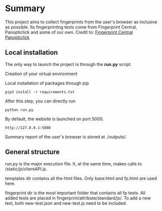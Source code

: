 # Summary
This project aims to collect fingerprints from the user's browser as inclusive as possible.
Its fingerprinting tests come from Fingerprint Central, Panopticlick and some of our own.
Credit to:
[Fingerprint Central](https://github.com/plaperdr/fp-central)
[Panopticlick](https://github.com/EFForg/panopticlick-python)

## Local installation
The only way to launch the project is through the **run.py** script.

Creation of your virtual environment

Local installation of packages through pip

    pip3 install -r requirements.txt

After this step, you can directly run

    python run.py

By default, the website is launched on port 5000.

    http://127.0.0.1:5000

Summary report of the user's browser is stored at ./outputs/.

## General structure
run.py is the major execution file. It, at the same time, makes calls to /static/js/clientAPI.js.

templates dir contains all the html files. Only base.html and fp.html are used here.

fingerprint dir is the most important folder that contains all fp tests. All added tests are placed in
fingerprint/attribute/standard/js/. To add a new test, both new-test.json and new-test.js need to be 
included. 

